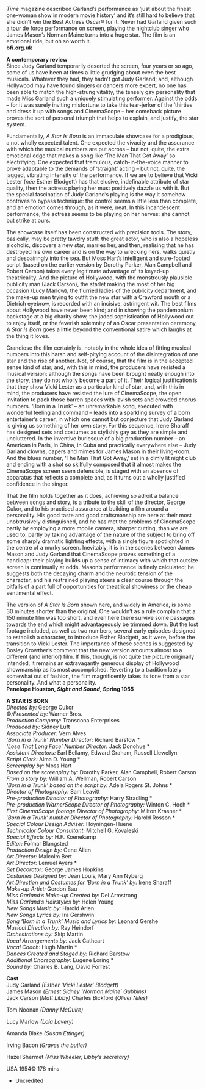 

_Time_ magazine described Garland’s performance as ‘just about the finest one-woman show in modern movie history’ and it’s still hard to believe that she didn’t win the Best Actress Oscar® for it. Never had Garland given such a tour de force performance on screen, playing the nightclub singer who James Mason’s Norman Maine turns into a huge star. The film is an emotional ride, but oh so worth it.  
**bfi.org.uk**  

**A contemporary review**  
Since Judy Garland temporarily deserted the screen, four years or so ago, some of us have been at times a little grudging about even the best musicals. Whatever they had, they hadn’t got Judy Garland; and, although Hollywood may have found singers or dancers more expert, no one has been able to match the high-strung vitality, the tensely gay personality that made Miss Garland such a uniquely stimulating performer. Against the odds – for it was surely inviting misfortune to take this tear-jerker of the ‘thirties and dress it up with songs and CinemaScope – her comeback picture proves the sort of personal triumph that helps to explain, and justify, the star system.

Fundamentally, _A Star Is Born_ is an immaculate showcase for a prodigious, a not wholly expected talent. One expected the vivacity and the assurance with which the musical numbers are put across – but not, quite, the extra emotional edge that makes a song like ‘The Man That Got Away’ so electrifying. One expected that tremulous, catch-in-the-voice manner to prove adaptable to the demands of ‘straight’ acting – but not, quite, the jagged, vibrating intensity of the performance. If we are to believe that Vicki Lester (_née_ Esther Blodgett) has that elusive, indefinable attribute of star quality, then the actress playing her must positively dazzle us with it. But the special fascination of Judy Garland’s playing is the way it somehow contrives to bypass technique: the control seems a little less than complete, and an emotion comes through, as it were, neat. In this incandescent performance, the actress seems to be playing on her nerves: she cannot but strike at ours.

The showcase itself has been constructed with precision tools. The story, basically, may be pretty tawdry stuff: the great actor, who is also a hopeless alcoholic, discovers a new star, marries her, and then, realising that he has destroyed his own career and is on the way to wrecking hers, walks quietly and despairingly into the sea. But Moss Hart’s intelligent and sure-footed script (based on the earlier version by Dorothy Parker, Alan Campbell and Robert Carson) takes every legitimate advantage of its keyed-up theatricality. And the picture of Hollywood, with the monstrously plausible publicity man (Jack Carson), the starlet making the most of her big occasion (Lucy Marlow), the flurried ladies of the publicity department, and the make-up men trying to outfit the new star with a Crawford mouth or a Dietrich eyebrow, is recorded with an incisive, astringent wit. The best films about Hollywood have never been kind; and in showing the pandemonium backstage at a big charity show, the jaded sophistication of Hollywood out to enjoy itself, or the feverish solemnity of an Oscar presentation ceremony, _A Star Is Born_ goes a little beyond the conventional satire which laughs at the thing it loves.

Grandiose the film certainly is, notably in the whole idea of fitting musical numbers into this harsh and self-pitying account of the disintegration of one star and the rise of another. Not, of course, that the film is in the accepted sense kind of star, and, with this in mind, the producers have resisted a musical version: although the songs have been brought neatly enough into the story, they do not wholly become a part of it. Their logical justification is that they show Vicki Lester as a particular kind of star, and, with this in mind, the producers have resisted the lure of CinemaScope, the open invitation to pack those barren spaces with lavish sets and crowded chorus numbers. ‘Born in a Trunk’ ­– an unremarkable song, executed with wonderful feeling and command – leads into a sparkling survey of a born entertainer’s career, in which one cannot but conjecture that Judy Garland is giving us something of her own story. For this sequence, Irene Sharaff has designed sets and costumes as stylishly gay as they are simple and uncluttered. In the inventive burlesque of a big production number – an American in Paris, in China, in Cuba and practically everywhere else – Judy Garland clowns, capers and mimes for James Mason in their living-room. And the blues number, ‘The Man That Got Away,’ set in a dimly lit night club and ending with a shot so skilfully composed that it almost makes the CinemaScope screen seem defensible, is staged with an absence of apparatus that reflects a complete and, as it turns out a wholly justified confidence in the singer.

That the film holds together as it does, achieving so adroit a balance between songs and story, is a tribute to the skill of the director, George Cukor, and to his practised assurance at building a film around a personality. His good taste and good craftsmanship are here at their most unobtrusively distinguished, and he has met the problems of CinemaScope partly by employing a more mobile camera, sharper cutting, than we are used to, partly by taking advantage of the nature of the subject to bring off some sharply dramatic lighting effects, with a single figure spotlighted in the centre of a murky screen. Inevitably, it is in the scenes between James Mason and Judy Garland that CinemaScope proves something of a handicap: their playing builds up a sense of intimacy with which that outsize screen is continually at odds. Mason’s performance is finely calculated; he suggests both the decaying charm and the neurotic tension of the character, and his restrained playing steers a clear course through the pitfalls of a part full of opportunities for theatrical showiness or the cheap sentimental effect.

The version of _A Star Is Born_ shown here, and widely in America, is some 30 minutes shorter than the original. One wouldn’t as a rule complain that a 150 minute film was too short, and even here there survive some passages towards the end which might advantageously be trimmed down. But the lost footage included, as well as two numbers, several early episodes designed to establish a character, to introduce Esther Blodgett, as it were, before the transition to Vicki Lester. The importance of these scenes is suggested by Bosley Crowther’s comment that the new version amounts almost to a different (and inferior) film. If this, though, is not quite the picture originally intended, it remains an extravagantly generous display of Hollywood showmanship as its most accomplished. Reverting to a tradition lately somewhat out of fashion, the film magnificently takes its tone from a star personality. And what a personality.  
**Penelope Houston, _Sight and Sound_, Spring 1955**  

**A STAR IS BORN**  
_Directed by:_ George Cukor  
©_/Presented by:_ Warner Bros.  
_Production Company:_ Transcona Enterprises  
_Produced by:_ Sidney Luft  
_Associate Producer:_ Vern Alves  
_‘Born in a Trunk’ Number Director:_ Richard Barstow *  
_‘Lose That Long Face’ Number Director:_ Jack Donohue *  
_Assistant Directors:_ Earl Bellamy, Edward Graham, Russell Llewellyn  
_Script Clerk:_ Alma D. Young *  
_Screenplay by:_ Moss Hart  
_Based on the screenplay by:_ Dorothy Parker, Alan Campbell, Robert Carson  
_From a story by:_ William A. Wellman, Robert Carson  
_‘Born in a Trunk’ based on the script by:_ Adela Rogers St. Johns *  
_Director of Photography:_ Sam Leavitt  
_Pre-production Director of Photography:_ Harry Stradling *  
_Pre-production WarnerScope Director of Photography:_ Winton C. Hoch *  
_First CinemaScope footage Director of Photography:_ Milton Krasner *  
‘_Born in a Trunk’ number Director of Photography:_ Harold Rosson *  
_Special Colour Design Adviser:_ Hoyningen-Huene  
_Technicolor Colour Consultant:_ Mitchell G. Kovaleski  
_Special Effects by:_ H.F. Koenekamp  
_Editor:_ Folmar Blangsted  
_Production Design by:_ Gene Allen  
_Art Director:_ Malcolm Bert  
_Art Director:_ Lemuel Ayers *  
_Set Decorator:_ George James Hopkins  
_Costumes Designed by:_ Jean Louis, Mary Ann Nyberg  
_Art Direction and Costumes for ‘Born in a Trunk’ by:_ Irene Sharaff  
_Make-up Artist:_ Gordon Bau  
_Miss Garland’s Make-up Created by:_ Del Armstrong  
_Miss Garland’s Hairstyles by:_ Helen Young  
_New Songs Music by:_ Harold Arlen  
_New Songs Lyrics by:_ Ira Gershwin  
_Song ‘Born in a Trunk’ Music and Lyrics by:_ Leonard Gershe  
_Musical Direction by:_ Ray Heindorf  
_Orchestrations by:_ Skip Martin  
_Vocal Arrangements by:_ Jack Cathcart  
_Vocal Coach:_ Hugh Martin *  
_Dances Created and Staged by:_ Richard Barstow  
_Additional Choreography:_ Eugene Loring *  
_Sound by:_ Charles B. Lang, David Forrest  

**Cast**  
Judy Garland _(Esther ‘Vicki Lester’ Blodgett)_  
James Mason _(Ernest Sidney ‘Norman Maine’ Gubbins)_  
Jack Carson _(Matt Libby)_
Charles Bickford _(Oliver Niles)_

Tom Noonan _(Danny McGuire)_

Lucy Marlow _(Lola Lavery)_

Amanda Blake _(Susan Ettinger)_

Irving Bacon _(Graves the butler)_

Hazel Shermet _(Miss Wheeler, Libby’s secretary)_

USA 1954©
178 mins

* Uncredited
<!--stackedit_data:
eyJoaXN0b3J5IjpbLTE0ODg5NzEyODVdfQ==
-->